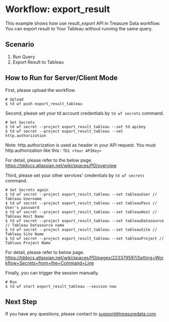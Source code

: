 # Workflow: export_result
This example shows how use result_export API in Treasure Data workflow. 
You can export result to Your Tableau without running the same query.


## Scenario

1. Run Query
2. Export Result to Tableau

## How to Run for Server/Client Mode
First, please upload the workflow.
```
# Upload
$ td wf push export_result_tableau
```

Second, please set your td account credentials by ```td wf secrets``` command.
```
# Set Secrets
$ td wf secret --project export_result_tableau --set td.apikey
$ td wf secret --project export_result_tableau --set http.authorization
```

Note: http.authorization is used as header in your API request.
You must http.authorization like this : ```TD1 <Your APIKey>```

For detail, please refer to the below page.
https://tddocs.atlassian.net/wiki/spaces/PD/overview


Third, please set your other services' credentials by ```td wf secrets``` command.
```
# Set Secrets again
$ td wf secret --project export_result_tableau --set tableauUser // Tableau Username
$ td wf secret --project export_result_tableau --set tableauPass // User's password
$ td wf secret --project export_result_tableau --set tableauHost // Tableau Host Name
$ td wf secret --project export_result_tableau --set tableauDatasource // Tableau Datasource name
$ td wf secret --project export_result_tableau --set tableauSite // Tableau Site Name
$ td wf secret --project export_result_tableau --set tableauProject // Tabluau Project Name
```

For detail, please refer to below page.
https://tddocs.atlassian.net/wiki/spaces/PD/pages/223379597/Setting+Workflow+Secrets+from+the+Command+Line

Finally, you can trigger the session manually.

```
# Run
$ td wf start export_result_tableau --session now
```

## Next Step
If you have any questions, please contact to support@treasuredata.com.

